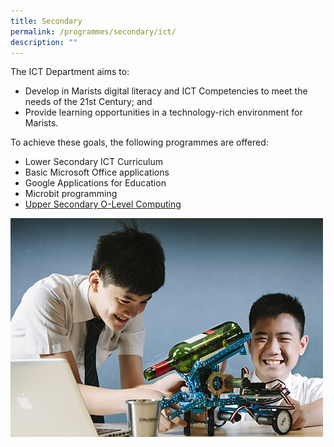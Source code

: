 ```yaml
---
title: Secondary
permalink: /programmes/secondary/ict/
description: ""
---
```

The ICT Department aims to:  
*   Develop in Marists digital literacy and ICT Competencies to meet the needs of the 21st Century; and 
*   Provide learning opportunities in a technology-rich environment for Marists.

  

To achieve these goals, the following programmes are offered:

*   Lower Secondary ICT Curriculum
*   Basic Microsoft Office applications
*   Google Applications for Education
*   Microbit programming
*   [Upper Secondary O-Level Computing](/programmes/secondary/academic-programme/computing)

![](/images/ictsecondary.jpg)